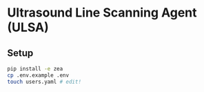 # Ultrasound Line Scanning Agent (ULSA)

## Setup

```bash
pip install -e zea
cp .env.example .env
touch users.yaml # edit!
```